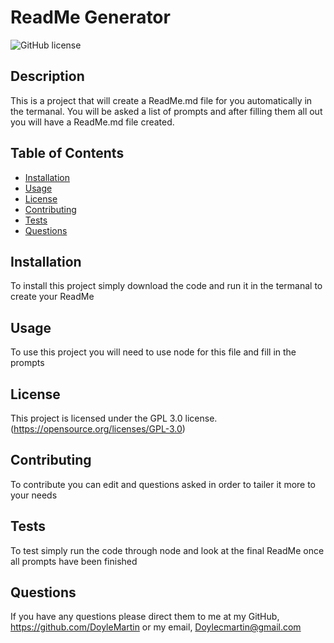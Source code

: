 # ReadMe Generator
![GitHub license](https://img.shields.io/badge/license-GPL_3.0-red.svg)
## Description
This is a project that will create a ReadMe.md file for you automatically in the termanal. You will be asked a list of prompts and after filling them all out you will have a ReadMe.md file created.
## Table of Contents
* [Installation](#installation)
* [Usage](#usage)
* [License](#license)
* [Contributing](#contributing)
* [Tests](#tests)
* [Questions](#questions)
## Installation
To install this project simply download the code and run it in the termanal to create your ReadMe
## Usage
To use this project you will need to use node for this file and fill in the prompts
## License
This project is licensed under the GPL 3.0 license.
(https://opensource.org/licenses/GPL-3.0)
## Contributing
To contribute you can edit and questions asked in order to tailer it more to your needs
## Tests
To test simply run the code through node and look at the final ReadMe once all prompts have been finished
## Questions
If you have any questions please direct them to me at my GitHub, https://github.com/DoyleMartin or my email, Doylecmartin@gmail.com
